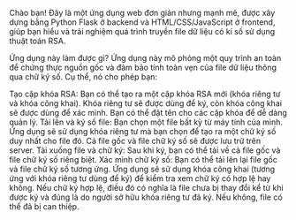 Chào bạn! Đây là một ứng dụng web đơn giản nhưng mạnh mẽ, được xây dựng bằng Python Flask ở backend và HTML/CSS/JavaScript ở frontend, giúp bạn hiểu và trải nghiệm quá trình truyền file dữ liệu có kí số sử dụng thuật toán RSA.

Ứng dụng này làm được gì?
Ứng dụng này mô phỏng một quy trình an toàn để chứng thực nguồn gốc và đảm bảo tính toàn vẹn của file dữ liệu thông qua chữ ký số. Cụ thể, nó cho phép bạn:

Tạo cặp khóa RSA: Bạn có thể tạo ra một cặp khóa RSA mới (khóa riêng tư và khóa công khai). Khóa riêng tư sẽ được dùng để ký, còn khóa công khai sẽ được dùng để xác minh. Bạn có thể đặt tên cho các cặp khóa để dễ dàng quản lý.
Tải lên và ký số file:
Bạn chọn một file bất kỳ từ máy tính của mình.
Ứng dụng sẽ sử dụng khóa riêng tư mà bạn chọn để tạo ra một chữ ký số duy nhất cho file đó.
Cả file gốc và file chữ ký số sẽ được lưu trữ trên server.
Tải xuống file và chữ ký: Sau khi ký, bạn có thể tải về cả file gốc và file chữ ký số riêng biệt.
Xác minh chữ ký số:
Bạn có thể tải lên lại file gốc và file chữ ký số tương ứng.
Ứng dụng sẽ sử dụng khóa công khai (tương ứng với khóa riêng tư dùng để ký) để kiểm tra xem chữ ký có hợp lệ hay không.
Nếu chữ ký hợp lệ, điều đó có nghĩa là file chưa bị thay đổi kể từ khi được ký và đúng là do người sở hữu khóa riêng tư đã ký. Nếu không, file có thể đã bị can thiệp.
